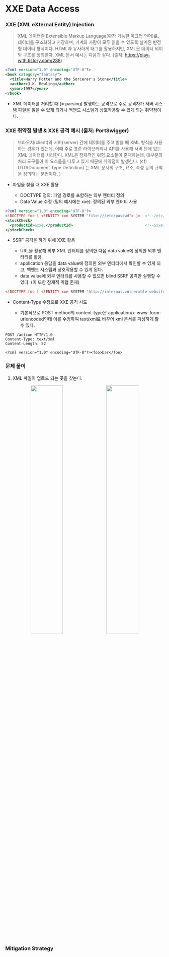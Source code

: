 # XXE Data Access

### XXE (XML eXternal Entity) Injection

> XML 데이터란 Extensible Markup Language(확장 가능한 마크업 언어)로, 데이터를 구조화하고 저장하며, 기계와 사람이 모두 읽을 수 있도록 설계된 반정형 데이터 형식이다. HTML과 유사하게 태그를 활용하지만, XML은 데이터 의미와 구조를 정의한다. XML 문서 예시는 다음과 같다. (출처: https://play-with.tistory.com/288)
```XML
<?xml version="1.0" encoding="UTF-8"?>
<book category="fantasy">
  <title>Harry Potter and the Sorcerer's Stone</title>
  <author>J.K. Rowling</author>
  <year>1997</year>
</book>
```

- XML 데이터를 처리할 때 (= parsing) 발생하는 공격으로 주로 공격자가 서버 시스템 파일을 읽을 수 있게 되거나 백엔드 시스템과 상호작용할 수 있게 되는 취약점이다.

### XXE 취약점 발생 & XXE 공격 예시 (출처: PortSwigger)

> 브라우저(client)와 서버(server) 간에 데이터를 주고 받을 때 XML 형식을 사용하는 경우가 있는데, 이때 주로 표준 라이브러리나 API를 사용해 서버 단에 있는 XML 데이터를 처리한다. XML은 잠재적인 위험 요소들이 존재하는데, 대부분의 처리 도구들이 이 요소들을 다루고 있기 때문에 취약점이 발생한다. (cf) DTD(Document Type Definition) 는 XML 문서의 구조, 요소, 속성 등의 규칙을 정의하는 문법이다. )

- 파일을 찾을 때 XXE 활용

  - DOCTYPE 정의: 파일 경로를 포함하는 외부 엔터티 정의
  - Data Value 수정 (밑의 예시에는 xxe): 정의된 외부 엔터티 사용
 
```XML
<?xml version="1.0" encoding="UTF-8"?>
<!DOCTYPE foo [ <!ENTITY xxe SYSTEM "file:///etc/passwd"> ]>  <!--/etc/passwd 파일을 찾는 구문 삽입-->
<stockCheck>
  <productId>&xxe;</productId>                                <!--&xxe 변수에 /etc/passwd 파일 내용이 들어감-->
</stockCheck>
```

- SSRF 공격을 하기 위해 XXE 활용

  - URL을 활용해 외부 XML 엔터티를 정의한 다음 data value에 정의한 외부 엔터티를 활용
  - application 응답을 data value에 정의한 외부 엔터티에서 확인할 수 있게 되고, 백엔드 시스템과 상호작용할 수 있게 된다.
  - data value에 외부 엔터티를 사용할 수 없으면 blind SSRF 공격만 실행할 수 있다. (이 또한 잠재적 위협 존재) 

```XML
<!DOCTYPE foo [ <!ENTITY xxe SYSTEM "http://internal.vulnerable-website.com/"> ]>
```

- Content-Type 수정으로 XXE 공격 시도

  - 기본적으로 POST method의 content-type은 application/x-www-form-urlencoded인데 이를 수정하여 text/xml로 바꾸어 xml 문서를 파싱하게 할 수 있다. 

```
POST /action HTTP/1.0
Content-Type: text/xml
Content-Length: 52

<?xml version="1.0" encoding="UTF-8"?><foo>bar</foo>
```


### 문제 풀이

1. XML 파일이 업로드 되는 곳을 찾는다.
<p align="center">
  <img src="https://github.com/user-attachments/assets/9910895a-f9cf-4c34-88ea-cbe6746c56f8" width="45%" style="margin-right:10px;"/>
  <img src="https://github.com/user-attachments/assets/658f5412-afdb-4437-abe6-85603f86638c" width="45%"/>

</p>


### Mitigation Strategy

